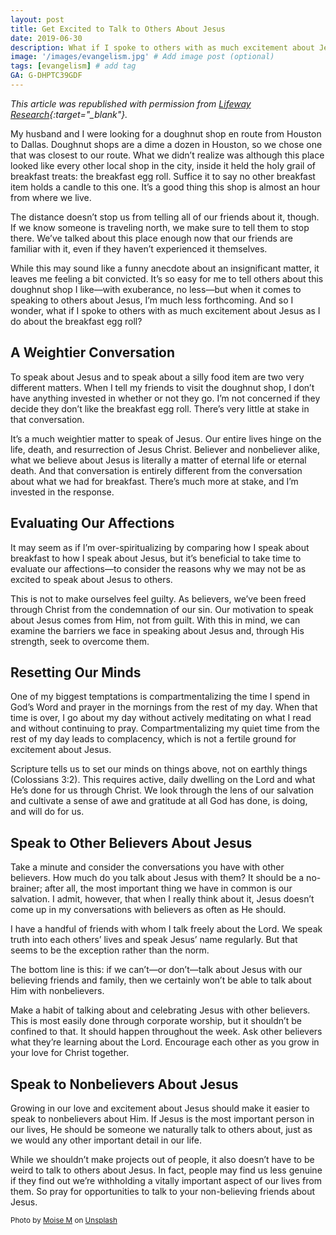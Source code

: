```yaml
---
layout: post
title: Get Excited to Talk to Others About Jesus
date: 2019-06-30
description: What if I spoke to others with as much excitement about Jesus as I do about a host of other things? # Add post description (optional)
image: '/images/evangelism.jpg' # Add image post (optional)
tags: [evangelism] # add tag
GA: G-DHPTC39GDF
---
```

*This article was republished with permission from [Lifeway Research](https://research.lifeway.com/2019/06/11/how-to-get-excited-about-jesus/?hootPostID=27e1ba20667ade69a738b2fe8cc34b0a/){:target="_blank"}.*

My husband and I were looking for a doughnut shop en route from Houston to Dallas. Doughnut shops are a dime a dozen in Houston, so we chose one that was closest to our route. What we didn’t realize was although this place looked like every other local shop in the city, inside it held the holy grail of breakfast treats: the breakfast egg roll. Suffice it to say no other breakfast item holds a candle to this one. It’s a good thing this shop is almost an hour from where we live.

The distance doesn’t stop us from telling all of our friends about it, though. If we know someone is traveling north, we make sure to tell them to stop there. We’ve talked about this place enough now that our friends are familiar with it, even if they haven’t experienced it themselves.

While this may sound like a funny anecdote about an insignificant matter, it leaves me feeling a bit convicted. It’s so easy for me to tell others about this doughnut shop I like—with exuberance, no less—but when it comes to speaking to others about Jesus, I’m much less forthcoming. And so I wonder, what if I spoke to others with as much excitement about Jesus as I do about the breakfast egg roll?

## A Weightier Conversation

To speak about Jesus and to speak about a silly food item are two very different matters. When I tell my friends to visit the doughnut shop, I don’t have anything invested in whether or not they go. I’m not concerned if they decide they don’t like the breakfast egg roll. There’s very little at stake in that conversation.

It’s a much weightier matter to speak of Jesus. Our entire lives hinge on the life, death, and resurrection of Jesus Christ. Believer and nonbeliever alike, what we believe about Jesus is literally a matter of eternal life or eternal death. And that conversation is entirely different from the conversation about what we had for breakfast. There’s much more at stake, and I’m invested in the response.

## Evaluating Our Affections

It may seem as if I’m over-spiritualizing by comparing how I speak about breakfast to how I speak about Jesus, but it’s beneficial to take time to evaluate our affections—to consider the reasons why we may not be as excited to speak about Jesus to others.

This is not to make ourselves feel guilty. As believers, we’ve been freed through Christ from the condemnation of our sin. Our motivation to speak about Jesus comes from Him, not from guilt. With this in mind, we can examine the barriers we face in speaking about Jesus and, through His strength, seek to overcome them.

## Resetting Our Minds

One of my biggest temptations is compartmentalizing the time I spend in God’s Word and prayer in the mornings from the rest of my day. When that time is over, I go about my day without actively meditating on what I read and without continuing to pray. Compartmentalizing my quiet time from the rest of my day leads to complacency, which is not a fertile ground for excitement about Jesus.

Scripture tells us to set our minds on things above, not on earthly things (Colossians 3:2). This requires active, daily dwelling on the Lord and what He’s done for us through Christ. We look through the lens of our salvation and cultivate a sense of awe and gratitude at all God has done, is doing, and will do for us.

## Speak to Other Believers About Jesus

Take a minute and consider the conversations you have with other believers. How much do you talk about Jesus with them? It should be a no-brainer; after all, the most important thing we have in common is our salvation. I admit, however, that when I really think about it, Jesus doesn’t come up in my conversations with believers as often as He should.

I have a handful of friends with whom I talk freely about the Lord. We speak truth into each others’ lives and speak Jesus’ name regularly. But that seems to be the exception rather than the norm.

The bottom line is this: if we can’t—or don’t—talk about Jesus with our believing friends and family, then we certainly won’t be able to talk about Him with nonbelievers.

Make a habit of talking about and celebrating Jesus with other believers. This is most easily done through corporate worship, but it shouldn’t be confined to that. It should happen throughout the week. Ask other believers what they’re learning about the Lord. Encourage each other as you grow in your love for Christ together.

## Speak to Nonbelievers About Jesus

Growing in our love and excitement about Jesus should make it easier to speak to nonbelievers about Him. If Jesus is the most important person in our lives, He should be someone we naturally talk to others about, just as we would any other important detail in our life.

While we shouldn’t make projects out of people, it also doesn’t have to be weird to talk to others about Jesus. In fact, people may find us less genuine if they find out we’re withholding a vitally important aspect of our lives from them. So pray for opportunities to talk to your non-believing friends about Jesus.

<sub>Photo by <a href="https://unsplash.com/@moisem?utm_content=creditCopyText&utm_medium=referral&utm_source=unsplash">Moise M</a> on <a href="https://unsplash.com/photos/a-man-and-a-woman-standing-in-a-field-VAqamMZnM_E?utm_content=creditCopyText&utm_medium=referral&utm_source=unsplash">Unsplash</a></sub>
  